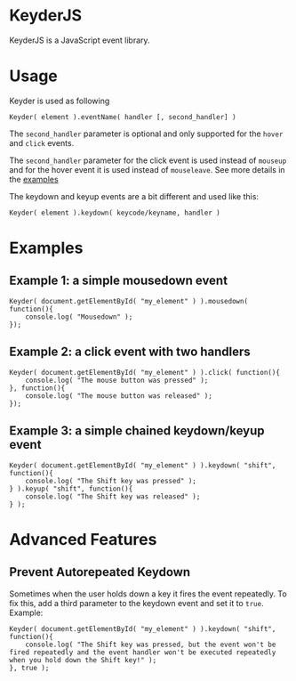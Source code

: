 KeyderJS
======

KeyderJS is a JavaScript event library.

Usage
=====

Keyder is used as following

	Keyder( element ).eventName( handler [, second_handler] )

The `second_handler` parameter is optional and only supported for the `hover` and `click` events.

The `second_handler` parameter for the click event is used instead of `mouseup` and for the hover event it is used instead of `mouseleave`. See more details in the [examples](#examples) 

The keydown and keyup events are a bit different and used like this:

	Keyder( element ).keydown( keycode/keyname, handler )

Examples
========

Example 1: a simple mousedown event
--

	Keyder( document.getElementById( "my_element" ) ).mousedown( function(){
		console.log( "Mousedown" );
	});
	
Example 2: a click event with two handlers
--

	Keyder( document.getElementById( "my_element" ) ).click( function(){
		console.log( "The mouse button was pressed" );
	}, function(){
		console.log( "The mouse button was released" );
	});
	
Example 3: a simple chained keydown/keyup event
--

	Keyder( document.getElementById( "my_element" ) ).keydown( "shift", function(){
		console.log( "The Shift key was pressed" );
	} ).keyup( "shift", function(){
		console.log( "The Shift key was released" );
	} );

Advanced Features
=====

Prevent Autorepeated Keydown
---

Sometimes when the user holds down a key it fires the event repeatedly. To fix this, add a third parameter to the keydown event and set it to `true`. Example:

	Keyder( document.getElementById( "my_element" ) ).keydown( "shift", function(){
		console.log( "The Shift key was pressed, but the event won't be fired repeatedly and the event handler won't be executed repeatedly when you hold down the Shift key!" );
	}, true );
